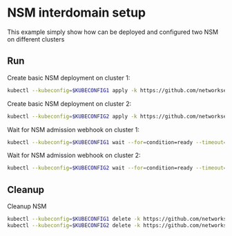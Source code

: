 # NSM interdomain setup


This example simply show how can be deployed and configured two NSM on different clusters

## Run

Create basic NSM deployment on cluster 1:

```bash
kubectl --kubeconfig=$KUBECONFIG1 apply -k https://github.com/networkservicemesh/deployments-k8s/examples/interdomain/nsm/cluster1?ref=dff6d3e9e42eb9e76ea10a12803d9a1dde108a75
```

Create basic NSM deployment on cluster 2:

```bash
kubectl --kubeconfig=$KUBECONFIG2 apply -k https://github.com/networkservicemesh/deployments-k8s/examples/interdomain/nsm/cluster2?ref=dff6d3e9e42eb9e76ea10a12803d9a1dde108a75
```

Wait for NSM admission webhook on cluster 1:

```bash
kubectl --kubeconfig=$KUBECONFIG1 wait --for=condition=ready --timeout=1m pod -n nsm-system -l app=admission-webhook-k8s
```

Wait for NSM admission webhook on cluster 2:

```bash
kubectl --kubeconfig=$KUBECONFIG2 wait --for=condition=ready --timeout=1m pod -n nsm-system -l app=admission-webhook-k8s
```

## Cleanup

Cleanup NSM
```bash
kubectl --kubeconfig=$KUBECONFIG1 delete -k https://github.com/networkservicemesh/deployments-k8s/examples/interdomain/nsm/cluster1?ref=dff6d3e9e42eb9e76ea10a12803d9a1dde108a75
kubectl --kubeconfig=$KUBECONFIG2 delete -k https://github.com/networkservicemesh/deployments-k8s/examples/interdomain/nsm/cluster2?ref=dff6d3e9e42eb9e76ea10a12803d9a1dde108a75
```
